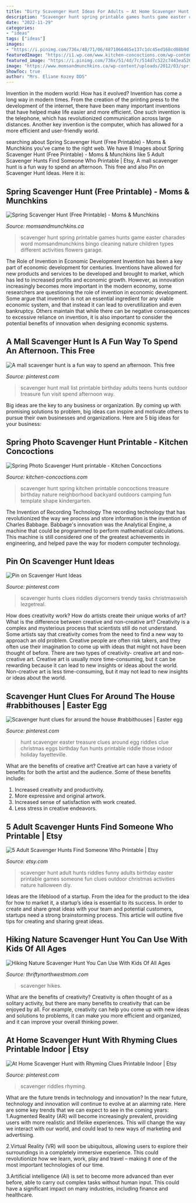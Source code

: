 ```yaml
---
title: "Dirty Scavenger Hunt Ideas For Adults ~ At Home Scavenger Hunt With Rhyming Clues Printable Indoor"
description: "Scavenger hunt spring printable games hunts game easter charades word momsandmunchkins bingo cleaning nature children types different activities flowers garage"
date: "2022-11-29"
categories:
- "ideas"
tags: ["ideas"]
images:
- "https://i.pinimg.com/736x/48/71/06/4871066465e137c1dc45ed168cd08b9d.jpg"
featuredImage: "https://i1.wp.com/www.kitchen-concoctions.com/wp-content/uploads/2017/03/spring-scavenger-hunt-2.1.jpg?fit=525%2C657&amp;ssl=1"
featured_image: "https://i.pinimg.com/736x/51/4d/7c/514d7c522c7443ea5269bf053070c8c3.jpg"
image: "https://www.momsandmunchkins.ca/wp-content/uploads/2012/03/spring-scavenger-hunt.png"
ShowToc: true
author: "Mrs. Eliane Kozey DDS"
---
```



Invention in the modern world: How has it evolved?
Invention has come a long way in modern times. From the creation of the printing press to the development of the internet, there have been many important inventions that have helped make life easier and more efficient. One such invention is the telephone, which has revolutionized communication across large distances. Another key invention is the computer, which has allowed for a more efficient and user-friendly world.

	

		
searching about Spring Scavenger Hunt (Free Printable) - Moms &amp; Munchkins you've came to the right web. We have 8 Images about Spring Scavenger Hunt (Free Printable) - Moms &amp; Munchkins like 5 Adult Scavenger Hunts Find Someone Who Printable | Etsy, A mall scavenger hunt is a fun way to spend an afternoon. This free and also Pin on Scavenger Hunt Ideas. Here it is:
		
    
## Spring Scavenger Hunt (Free Printable) - Moms &amp; Munchkins

<img loading=lazy src="https://www.momsandmunchkins.ca/wp-content/uploads/2012/03/spring-scavenger-hunt.png" onerror="this.onerror=null;this.src='https://tse4.mm.bing.net/th?id=OIP.UOY-sJofv9Z8U36RYImFUgAAAA&amp;pid=15.1';" alt="Spring Scavenger Hunt (Free Printable) - Moms &amp; Munchkins">

_Source: momsandmunchkins.ca_

>scavenger hunt spring printable games hunts game easter charades word momsandmunchkins bingo cleaning nature children types different activities flowers garage. 

	

The Role of Invention in Economic Development
Invention has been a key part of economic development for centuries. Inventions have allowed for new products and services to be developed and brought to market, which has led to increased profits and economic growth. 
However, as innovation increasingly becomes more important in the modern economy, some researchers are questioning the role of invention in economic development. Some argue that invention is not an essential ingredient for any viable economic system, and that instead it can lead to overutilization and even bankruptcy. Others maintain that while there can be negative consequences to excessive reliance on invention, it is also important to consider the potential benefits of innovation when designing economic systems.

    
## A Mall Scavenger Hunt Is A Fun Way To Spend An Afternoon. This Free

<img loading=lazy src="https://i.pinimg.com/736x/91/1d/ef/911deffee186658a26b7c34dca26ef49.jpg" onerror="this.onerror=null;this.src='https://tse3.mm.bing.net/th?id=OIP.w9_665YIITDdDJlKdhO9jwHaJl&amp;pid=15.1';" alt="A mall scavenger hunt is a fun way to spend an afternoon. This free">

_Source: pinterest.com_

>scavenger hunt mall list printable birthday adults teens hunts outdoor treasure fun visit spend afternoon way. 

	

Big ideas are the key to any business or organization. By coming up with promising solutions to problem, big ideas can inspire and motivate others to pursue their own businesses and organizations. Here are 5 big ideas for your business: 

    
## Spring Photo Scavenger Hunt Printable - Kitchen Concoctions

<img loading=lazy src="https://i1.wp.com/www.kitchen-concoctions.com/wp-content/uploads/2017/03/spring-scavenger-hunt-2.1.jpg?fit=525%2C657&amp;ssl=1" onerror="this.onerror=null;this.src='https://tse4.mm.bing.net/th?id=OIP.lA6Dga6YVQz1ZT2z9ez_XAHaJR&amp;pid=15.1';" alt="Spring Photo Scavenger Hunt printable - Kitchen Concoctions">

_Source: kitchen-concoctions.com_

>scavenger hunt spring kitchen printable concoctions treasure birthday nature neighborhood backyard outdoors camping fun template shape kindergarten. 

	

The Invention of Recording Technology
The recording technology that has revolutionized the way we process and store information is the invention of Charles Babbage. Babbage's innovation was the Analytical Engine, a machine that could be programmed to perform mathematical calculations. This machine is still considered one of the greatest achievements in engineering, and helped pave the way for modern computer technology.

    
## Pin On Scavenger Hunt Ideas

<img loading=lazy src="https://i.pinimg.com/736x/51/4d/7c/514d7c522c7443ea5269bf053070c8c3.jpg" onerror="this.onerror=null;this.src='https://tse1.mm.bing.net/th?id=OIP.dEMKu_KS1EYqmm2-FUtUzwAAAA&amp;pid=15.1';" alt="Pin on Scavenger Hunt Ideas">

_Source: pinterest.com_

>scavenger hunts clues riddles diycorners trendy tasks christmaswish lezgetreal. 

	

How does creativity work? How do artists create their unique works of art? What is the difference between creative and non-creative art?
Creativity is a complex and mysterious process that scientists still do not understand. Some artists say that creativity comes from the need to find a new way to approach an old problem. Creative people are often risk takers, and they often use their imagination to come up with ideas that might not have been thought of before. There are two types of creativity- creative art and non-creative art. Creative art is usually more time-consuming, but it can be rewarding because it can lead to new insights or ideas about the world. Non-creative art is less time-consuming, but it may not lead to new insights or ideas about the world.

    
## Scavenger Hunt Clues For Around The House #rabbithouses | Easter Egg

<img loading=lazy src="https://i.pinimg.com/736x/68/00/77/6800775dd594c7879adc814af94dc8dc.jpg" onerror="this.onerror=null;this.src='https://tse4.mm.bing.net/th?id=OIP.YVRtzwppvXk9kJIbc3_r6QHaJk&amp;pid=15.1';" alt="Scavenger hunt clues for around the house #rabbithouses | Easter egg">

_Source: pinterest.com_

>hunt scavenger easter treasure clues around egg riddles clue christmas eggs birthday fun hunts printable riddle those indoor holiday fayetteville. 

	

What are the benefits of creative art?
Creative art can have a variety of benefits for both the artist and the audience. Some of these benefits include: 
1. Increased creativity and productivity.
2. More expressive and original artwork.
3. Increased sense of satisfaction with work created. 
4. Less stress in creative endeavors.

    
## 5 Adult Scavenger Hunts Find Someone Who Printable | Etsy

<img loading=lazy src="https://i.etsystatic.com/19527921/r/il/7f5543/1821355877/il_570xN.1821355877_a05b.jpg" onerror="this.onerror=null;this.src='https://tse2.mm.bing.net/th?id=OIP.Rnwog4w8UE-t-0Hkuwn1VAHaJ4&amp;pid=15.1';" alt="5 Adult Scavenger Hunts Find Someone Who Printable | Etsy">

_Source: etsy.com_

>scavenger hunt adult hunts riddles funny adults birthday easter printable games someone fun clues outdoor christmas activities nature halloween diy. 

	

Ideas are the lifeblood of a startup. From the idea for the product to the idea for how to market it, a startup’s idea is essential to its success. In order to create and share great ideas with your team and potential customers, startups need a strong brainstorming process. This article will outline five tips for creating and sharing great ideas.

    
## Hiking Nature Scavenger Hunt You Can Use With Kids Of All Ages

<img loading=lazy src="https://www.thriftynorthwestmom.com/wp-content/uploads/2020/07/Free-Printable-Hiking-Scavenger-Hunt-for-Older-Kids.jpg" onerror="this.onerror=null;this.src='https://tse4.mm.bing.net/th?id=OIP.e789DViZQ0Au2qvLmLW5SAHaJ4&amp;pid=15.1';" alt="Hiking Nature Scavenger Hunt You Can Use With Kids Of All Ages">

_Source: thriftynorthwestmom.com_

>scavenger hikes. 

	

What are the benefits of creativity?
Creativity is often thought of as a solitary activity, but there are many benefits to creativity that can be enjoyed by all. For example, creativity can help you come up with new ideas and solutions to problems, it can make you more efficient and organized, and it can improve your overall thinking power.

    
## At Home Scavenger Hunt With Rhyming Clues Printable Indoor | Etsy

<img loading=lazy src="https://i.pinimg.com/736x/48/71/06/4871066465e137c1dc45ed168cd08b9d.jpg" onerror="this.onerror=null;this.src='https://tse4.mm.bing.net/th?id=OIP.6R2ra1vhFpSSsxZnUG44VwHaLH&amp;pid=15.1';" alt="At Home Scavenger Hunt with Rhyming Clues Printable Indoor | Etsy">

_Source: pinterest.com_

>scavenger riddles rhyming. 

	

What are the future trends in technology and innovation?
In the near future, technology and innovation will continue to evolve at an alarming rate. Here are some key trends that we can expect to see in the coming years:
1.Augmented Reality (AR) will become increasingly prevalent, providing users with more realistic and lifelike experiences. This will change the way we interact with our world, and could lead to new ways of marketing and advertising.

2.Virtual Reality (VR) will soon be ubiquitous, allowing users to explore their surroundings in a completely immersive experience. This could revolutionize how we learn, work, play and travel – making it one of the most important technologies of our time.

3.Artificial intelligence (AI) is set to become more advanced than ever before, able to carry out complex tasks without human input. This could have a significant impact on many industries, including finance and healthcare.

